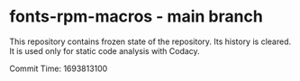 # fonts-rpm-macros - main branch

This repository contains frozen state of the repository.
Its history is cleared. It is used only for static code
analysis with Codacy.

Commit Time: 1693813100